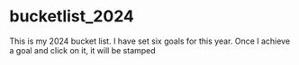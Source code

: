 # bucketlist_2024

This is my 2024 bucket list. I have set six goals for this year. Once I achieve a goal and click on it, it will be stamped

